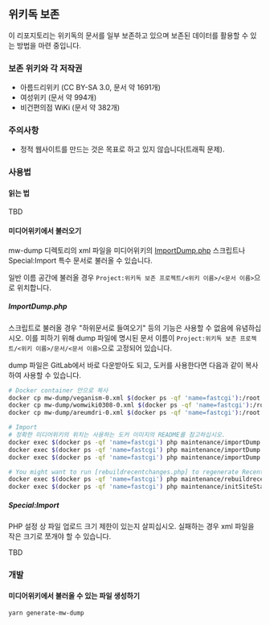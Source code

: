 ## 위키독 보존

이 리포지토리는 위키독의 문서를 일부 보존하고 있으며 보존된 데이터를 활용할 수 있는 방법을 마련 중입니다.

### 보존 위키와 각 저작권

- 아름드리위키 (CC BY-SA 3.0, 문서 약 1691개)
- 여성위키 (문서 약 994개)
- 비건편의점 WiKi (문서 약 382개)

### 주의사항

- 정적 웹사이트를 만드는 것은 목표로 하고 있지 않습니다(트래픽 문제).

### 사용법

#### 읽는 법

TBD

#### 미디어위키에서 불러오기

mw-dump 디렉토리의 xml 파일을 미디어위키의 [ImportDump.php] 스크립트나 Special:Import 특수 문서로 불러올 수 있습니다.

일반 이름 공간에 불러올 경우 `Project:위키독 보존 프로젝트/<위키 이름>/<문서 이름>`으로 위치합니다.

##### ImportDump.php

스크립트로 불러올 경우 "하위문서로 들여오기" 등의 기능은 사용할 수 없음에 유념하십시오. 이를 피하기 위해 dump 파일에 명시된 문서 이름이 `Project:위키독 보존 프로젝트/<위키 이름>/문서/<문서 이름>`으로 고정되어 있습니다.

dump 파일은 GitLab에서 바로 다운받아도 되고, 도커를 사용한다면 다음과 같이 복사하여 사용할 수 있습니다.

```sh
# Docker container 안으로 복사
docker cp mw-dump/veganism-0.xml $(docker ps -qf 'name=fastcgi'):/root
docker cp mw-dump/womwiki0308-0.xml $(docker ps -qf 'name=fastcgi'):/root
docker cp mw-dump/areumdri-0.xml $(docker ps -qf 'name=fastcgi'):/root

# Import
# 정확한 미디어위키의 위치는 사용하는 도커 이미지의 README를 참고하십시오.
docker exec $(docker ps -qf 'name=fastcgi') php maintenance/importDump.php --username-prefix='veganism' /root/veganism-0.xml
docker exec $(docker ps -qf 'name=fastcgi') php maintenance/importDump.php --username-prefix='womwiki0308' /root/womwiki0308-0.xml
docker exec $(docker ps -qf 'name=fastcgi') php maintenance/importDump.php --username-prefix='areumdri' /root/areumdri-0.xml

# You might want to run [rebuildrecentchanges.php] to regenerate RecentChanges, and [initSiteStats.php] to update page and revision counts
docker exec $(docker ps -qf 'name=fastcgi') php maintenance/rebuildrecentchanges.php
docker exec $(docker ps -qf 'name=fastcgi') php maintenance/initSiteStats.php
```

##### Special:Import

PHP 설정 상 파일 업로드 크기 제한이 있는지 살피십시오. 실패하는 경우 xml 파일을 작은 크기로 쪼개야 할 수 있습니다.

TBD

### 개발

#### 미디어위키에서 불러올 수 있는 파일 생성하기

```
yarn generate-mw-dump
```

[importdump.php]: https://www.mediawiki.org/wiki/Special:MyLanguage/Manual:ImportDump.php
[rebuildrecentchanges.php]: https://www.mediawiki.org/wiki/Special:MyLanguage/Manual:rebuildrecentchanges.php
[initsitestats.php]: https://www.mediawiki.org/wiki/Special:MyLanguage/Manual:initSiteStats.php
